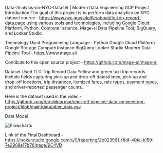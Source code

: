 Data-Analysis-on-NYC-Dataset | Modern Data Engineering GCP Project
Introduction
  The goal of this project is to perform data analytics on NYC dataset
  source - https://www.nyc.gov/site/tlc/about/tlc-trip-record-data.page 
  using various tools and technologies, including Google Cloud Platform, Python, Compute Instance, Mage-ai  Data Pipeline Tool, BigQuery, and Looker Studio.

Technology Used
Programming Language - Python
Google Cloud Platform
Google Storage
Compute Instance
BigQuery
Looker Studio
Modern Data Pipeine Tool - https://www.mage.ai/

Contibute to this open source project - https://github.com/mage-ai/mage-ai

Dataset Used
TLC Trip Record Data Yellow and green taxi trip records include fields capturing pick-up and drop-off dates/times, pick-up and drop-off locations, trip distances, itemized fares, rate types, payment types, and driver-reported passenger counts.

Here is the dataset used in the video - https://github.com/darshilparmar/uber-etl-pipeline-data-engineering-project/blob/main/data/uber_data.csv

Data Model

![Flowcharts](https://github.com/ujjwalgupta8719/Data-Analysis-on-NYC-Dataset/assets/60376164/fda74e87-fd3e-4ad8-94ba-0f793d95ce90)

Link of the Final Dashboard - https://lookerstudio.google.com/u/0/reporting/2b023961-f8df-40fe-b159-7e2908e17b76/page/9C4VD
